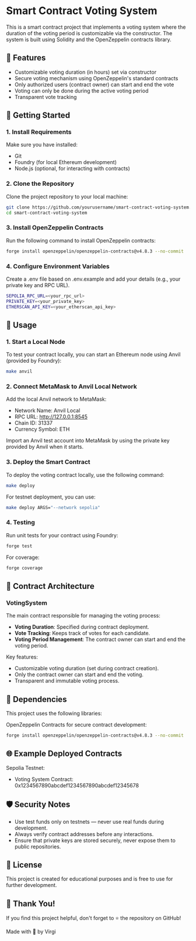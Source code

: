 # Smart Contract Voting System

This is a smart contract project that implements a voting system where the duration of the voting period is customizable via the constructor. The system is built using Solidity and the OpenZeppelin contracts library.

## 📌 Features

- Customizable voting duration (in hours) set via constructor
- Secure voting mechanism using OpenZeppelin's standard contracts
- Only authorized users (contract owner) can start and end the vote
- Voting can only be done during the active voting period
- Transparent vote tracking

## 🚀 Getting Started

### 1. Install Requirements

Make sure you have installed:

- Git
- Foundry (for local Ethereum development)
- Node.js (optional, for interacting with contracts)

### 2. Clone the Repository

Clone the project repository to your local machine:

```bash
git clone https://github.com/yourusername/smart-contract-voting-system.git
cd smart-contract-voting-system
```

### 3. Install OpenZeppelin Contracts

Run the following command to install OpenZeppelin contracts:

```bash
forge install openzeppelin/openzeppelin-contracts@v4.8.3 --no-commit
```

### 4. Configure Environment Variables

Create a .env file based on .env.example and add your details (e.g., your private key and RPC URL).

```bash
SEPOLIA_RPC_URL=<your_rpc_url>
PRIVATE_KEY=<your_private_key>
ETHERSCAN_API_KEY=<your_etherscan_api_key>
```

## 🔧 Usage

### 1. Start a Local Node

To test your contract locally, you can start an Ethereum node using Anvil (provided by Foundry):

```bash
make anvil
```

### 2. Connect MetaMask to Anvil Local Network

Add the local Anvil network to MetaMask:

- Network Name: Anvil Local
- RPC URL: http://127.0.0.1:8545
- Chain ID: 31337
- Currency Symbol: ETH

Import an Anvil test account into MetaMask by using the private key provided by Anvil when it starts.

### 3. Deploy the Smart Contract

To deploy the voting contract locally, use the following command:

```bash
make deploy
```

For testnet deployment, you can use:

```bash
make deploy ARGS="--network sepolia"
```

### 4. Testing

Run unit tests for your contract using Foundry:

```bash
forge test
```

For coverage:

```bash
forge coverage
```

## 🧩 Contract Architecture

### VotingSystem

The main contract responsible for managing the voting process:

- **Voting Duration**: Specified during contract deployment.
- **Vote Tracking**: Keeps track of votes for each candidate.
- **Voting Period Management**: The contract owner can start and end the voting period.

Key features:

- Customizable voting duration (set during contract creation).
- Only the contract owner can start and end the voting.
- Transparent and immutable voting process.

## 🔗 Dependencies

This project uses the following libraries:

OpenZeppelin Contracts for secure contract development:

```bash
forge install openzeppelin/openzeppelin-contracts@v4.8.3 --no-commit
```

## 🌐 Example Deployed Contracts

Sepolia Testnet:

- Voting System Contract: 0x1234567890abcdef1234567890abcdef12345678

## 🛡️ Security Notes

- Use test funds only on testnets — never use real funds during development.
- Always verify contract addresses before any interactions.
- Ensure that private keys are stored securely, never expose them to public repositories.

## 📜 License

This project is created for educational purposes and is free to use for further development.

## 💙 Thank You!

If you find this project helpful, don't forget to ⭐ the repository on GitHub!

Made with 💖 by Virgi
